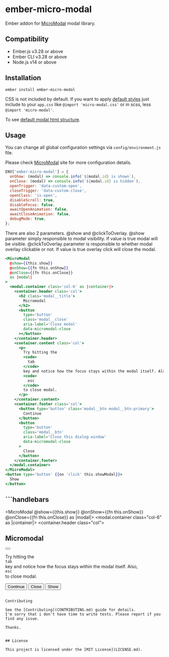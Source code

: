 # ember-micro-modal

Ember addon for [MicroModal](https://micromodal.now.sh/) modal library.

## Compatibility

- Ember.js v3.28 or above
- Ember CLI v3.28 or above
- Node.js v14 or above

## Installation

```
ember install ember-micro-modal
```

CSS is not included by default. If you want to apply [default styles](https://gist.github.com/ghosh/4f94cf497d7090359a5c9f81caf60699#file-micromodal-css) just include to your `app.css` like `@import 'micro-modal.css'` or in scss, less `@import 'micro-modal'`.

To see [default modal html structure](https://gist.github.com/ghosh/4f94cf497d7090359a5c9f81caf60699#file-micromodal-html).

## Usage

You can change all global configuration settings via `config/environment.js` file.

Please check [MicroModal](https://micromodal.now.sh/#configuration) site for more configuration details.

```javascript
ENV['ember-micro-modal'] = {
  onShow: (modal) => console.info(`${modal.id} is shown`),
  onClose: (modal) => console.info(`${modal.id} is hidden`),
  openTrigger: 'data-custom-open',
  closeTrigger: 'data-custom-close',
  openClass: 'is-open',
  disableScroll: true,
  disableFocus: false,
  awaitOpenAnimation: false,
  awaitCloseAnimation: false,
  debugMode: true,
};
```

There are also 2 parameters. @show and @clickToOverlay.
@show parameter simply responsible to modal visibility. If value is true modal will be visible.
@clickToOverlay parameter is responsible to whether modal overlay clickable or not. If value is true overlay click will close the modal.

```handlebars
<MicroModal
  @show={{this.show}}
  @onShow={{fn this.onShow}}
  @onClose={{fn this.onClose}}
  as |modal|
>
  <modal.container class='col-6' as |container|>
    <container.header class='col'>
      <h2 class='modal__title'>
        Micromodal
      </h2>
      <button
        type='button'
        class='modal__close'
        aria-label='Close modal'
        data-micromodal-close
      ></button>
    </container.header>
    <container.content class='col'>
      <p>
        Try hitting the
        <code>
          tab
        </code>
        key and notice how the focus stays within the modal itself. Also,
        <code>
          esc
        </code>
        to close modal.
      </p>
    </container.content>
    <container.footer class='col'>
      <button type='button' class='modal__btn modal__btn-primary'>
        Continue
      </button>
      <button
        type='button'
        class='modal__btn'
        aria-label='Close this dialog window'
        data-micromodal-close
      >
        Close
      </button>
    </container.footer>
  </modal.container>
</MicroModal>
<button type='button' {{on 'click' this.showModal}}>
  Show
</button>
```

## ```handlebars

<MicroModal @show={{this.show}} @onShow={{fn this.onShow}} @onClose={{fn this.onClose}} as |modal|>
<modal.container class="col-6" as |container|>
<container.header class="col">
<h2 class="modal__title">
Micromodal
</h2>
<button type="button" class="modal__close" aria-label="Close modal" data-micromodal-close></button>
</container.header>
<container.content class="col">
<p>
Try hitting the
<code>
tab
</code>
key and notice how the focus stays within the modal itself. Also,
<code>
esc
</code>
to close modal.
</p>
</container.content>
<container.footer class="col">
<button type="button" class="modal__btn modal__btn-primary">
Continue
</button>
<button type="button" class="modal__btn" aria-label="Close this dialog window" data-micromodal-close>
Close
</button>
</container.footer>
</modal.container>
</MicroModal>
<button type="button" {{on 'click' this.showModal}}>
Show
</button>

```

Contributing

See the [Contributing](CONTRIBUTING.md) guide for details.
I'm sorry that i don't have time to write tests. Please report if you find any issue.

Thanks.


## License

This project is licensed under the [MIT License](LICENSE.md).
```
